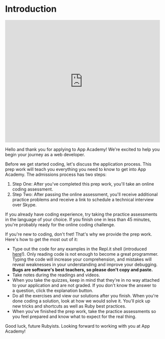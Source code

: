# Introduction

<iframe src="https://player.vimeo.com/video/206651829?rel=0&autoplay=1" width="100%" height="400px" frameborder="0" webkitallowfullscreen="" mozallowfullscreen="" allowfullscreen="" style="line-height: 1.6em;" rel="line-height: 1.6em;"></iframe>

Hello and thank you for applying to App Academy! We're excited to help you begin your journey as a web developer.

Before we get started coding, let's discuss the application process. This prep
work will teach you everything you need to know to get into App Academy. The
admissions process has two steps:

  1. Step One: After you've completed this prep work, you'll take an online coding assessment.
  2. Step Two: After passing the online assessment, you'll receive additional practice problems and receive a link to schedule a technical interview over Skype.

If you already have coding experience, try taking the practice assessments in
the language of your choice. If you finish one in less than 45 minutes, you're
probably ready for the online coding challenge.

If you're new to coding, don't fret! That's why we provide the prep work. Here's
how to get the most out of it:

* Type out the code for any examples in the Repl.it shell (introduced
[here](how_to_repl.md)!). Only reading code is not enough to become a great
programmer. Typing the code will increase your comprehension, and mistakes will
reveal weaknesses in your understanding and improve your debugging. **Bugs are
software's best teachers, so please don't copy and paste.**
* Take notes during the readings and videos.
* When you take the quizzes, keep in mind that they're in no way attached to your application and are not graded. If you don't know the answer to a question, click the explanation button.
* Do all the exercises and view our solutions after you finish. When you're done coding a solution, look at how we would solve it. You'll pick up new tricks and shortcuts as well as Ruby best practices.
* When you've finished the prep work, take the practice assessments so you feel prepared and know what to expect for the real thing.

Good luck, future Rubyists. Looking forward to working with you at App Academy!
